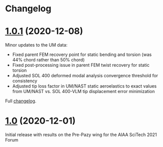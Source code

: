 # Changelog

# [1.0.1](https://github.com/ngoiz/pazy-aepw3-results/tree/v1.0.1) (2020-12-08)

Minor updates to the UM data:
  * Fixed parent FEM recovery point for static bending and torsion (was 44% chord rather than 50% chord)
  * Fixed post-processing issue in parent FEM twist recovery for static torsion
  * Adjusted SOL 400 deformed modal analysis convergence threshold for consistency
  * Adjusted tip loss factor in UM/NAST static aeroelastics to exact values from UM/NAST vs. SOL 400-VLM tip displacement error minimization

Full [changelog](https://github.com/ngoiz/pazy-aepw3-results/compare/v1.0...1.0.1).

# [1.0](https://github.com/ngoiz/pazy-aepw3-results/tree/v1.0) (2020-12-01)

Initial release with results on the Pre-Pazy wing for the AIAA SciTech 2021 Forum


